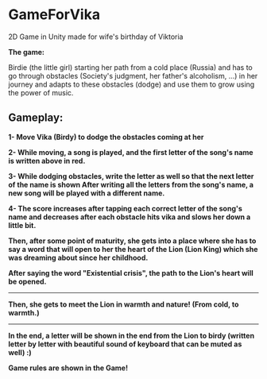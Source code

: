 # GameForVika
2D Game in Unity made for wife's birthday of Viktoria


<b> The game:
</b>

Birdie (the little girl) starting her path from a cold place (Russia) and has to go through obstacles (Society's judgment, her father's alcoholism, ...) in her journey and adapts to these obstacles (dodge) and use them to grow using the power of music.

<h2> Gameplay: </h2>

<b> 1- Move Vika (Birdy) to dodge the obstacles coming at her 

2- While moving, a song is played, and the first letter of the song's name is written above in red. 

3- While dodging obstacles, write the letter as well so that the next letter of the name is shown
After writing all the letters from the song's name, a new song will be played with a different name.

4- The score increases after tapping each correct letter of the song's name and decreases after each obstacle hits vika and slows her down a little bit.

</ul>
Then, after some point of maturity, she gets into a place where she has to say a word that will open to her the heart of the Lion (Lion King) which she was dreaming about since her childhood. 

After saying the word "Existential crisis", the path to the Lion's heart will be opened.

<hr> Then, she gets to meet the Lion in warmth and nature! (From cold, to warmth.) 

<hr> <b> In the end, a letter will be shown in the end from the Lion to birdy (written letter by letter with beautiful sound of keyboard that can be muted as well) :) 

Game rules are shown in the Game!

 </b>

